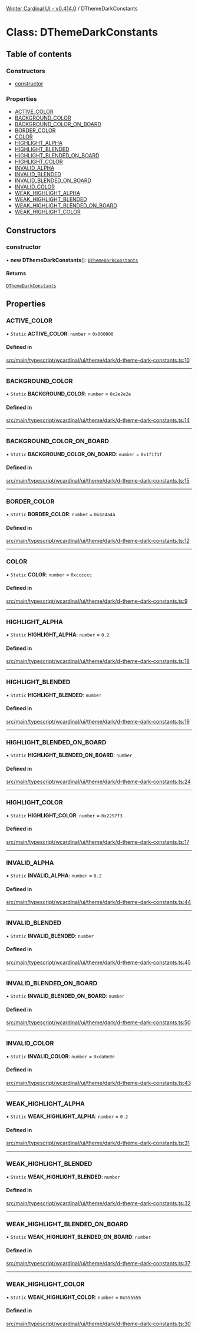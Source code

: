 [Winter Cardinal UI - v0.414.0](../index.md) / DThemeDarkConstants

# Class: DThemeDarkConstants

## Table of contents

### Constructors

- [constructor](DThemeDarkConstants.md#constructor)

### Properties

- [ACTIVE\_COLOR](DThemeDarkConstants.md#active_color)
- [BACKGROUND\_COLOR](DThemeDarkConstants.md#background_color)
- [BACKGROUND\_COLOR\_ON\_BOARD](DThemeDarkConstants.md#background_color_on_board)
- [BORDER\_COLOR](DThemeDarkConstants.md#border_color)
- [COLOR](DThemeDarkConstants.md#color)
- [HIGHLIGHT\_ALPHA](DThemeDarkConstants.md#highlight_alpha)
- [HIGHLIGHT\_BLENDED](DThemeDarkConstants.md#highlight_blended)
- [HIGHLIGHT\_BLENDED\_ON\_BOARD](DThemeDarkConstants.md#highlight_blended_on_board)
- [HIGHLIGHT\_COLOR](DThemeDarkConstants.md#highlight_color)
- [INVALID\_ALPHA](DThemeDarkConstants.md#invalid_alpha)
- [INVALID\_BLENDED](DThemeDarkConstants.md#invalid_blended)
- [INVALID\_BLENDED\_ON\_BOARD](DThemeDarkConstants.md#invalid_blended_on_board)
- [INVALID\_COLOR](DThemeDarkConstants.md#invalid_color)
- [WEAK\_HIGHLIGHT\_ALPHA](DThemeDarkConstants.md#weak_highlight_alpha)
- [WEAK\_HIGHLIGHT\_BLENDED](DThemeDarkConstants.md#weak_highlight_blended)
- [WEAK\_HIGHLIGHT\_BLENDED\_ON\_BOARD](DThemeDarkConstants.md#weak_highlight_blended_on_board)
- [WEAK\_HIGHLIGHT\_COLOR](DThemeDarkConstants.md#weak_highlight_color)

## Constructors

### constructor

• **new DThemeDarkConstants**(): [`DThemeDarkConstants`](DThemeDarkConstants.md)

#### Returns

[`DThemeDarkConstants`](DThemeDarkConstants.md)

## Properties

### ACTIVE\_COLOR

▪ `Static` **ACTIVE\_COLOR**: `number` = `0x000000`

#### Defined in

[src/main/typescript/wcardinal/ui/theme/dark/d-theme-dark-constants.ts:10](https://github.com/winter-cardinal/winter-cardinal-ui/blob/v0.414.0/src/main/typescript/wcardinal/ui/theme/dark/d-theme-dark-constants.ts#L10)

___

### BACKGROUND\_COLOR

▪ `Static` **BACKGROUND\_COLOR**: `number` = `0x2e2e2e`

#### Defined in

[src/main/typescript/wcardinal/ui/theme/dark/d-theme-dark-constants.ts:14](https://github.com/winter-cardinal/winter-cardinal-ui/blob/v0.414.0/src/main/typescript/wcardinal/ui/theme/dark/d-theme-dark-constants.ts#L14)

___

### BACKGROUND\_COLOR\_ON\_BOARD

▪ `Static` **BACKGROUND\_COLOR\_ON\_BOARD**: `number` = `0x1f1f1f`

#### Defined in

[src/main/typescript/wcardinal/ui/theme/dark/d-theme-dark-constants.ts:15](https://github.com/winter-cardinal/winter-cardinal-ui/blob/v0.414.0/src/main/typescript/wcardinal/ui/theme/dark/d-theme-dark-constants.ts#L15)

___

### BORDER\_COLOR

▪ `Static` **BORDER\_COLOR**: `number` = `0x4a4a4a`

#### Defined in

[src/main/typescript/wcardinal/ui/theme/dark/d-theme-dark-constants.ts:12](https://github.com/winter-cardinal/winter-cardinal-ui/blob/v0.414.0/src/main/typescript/wcardinal/ui/theme/dark/d-theme-dark-constants.ts#L12)

___

### COLOR

▪ `Static` **COLOR**: `number` = `0xcccccc`

#### Defined in

[src/main/typescript/wcardinal/ui/theme/dark/d-theme-dark-constants.ts:9](https://github.com/winter-cardinal/winter-cardinal-ui/blob/v0.414.0/src/main/typescript/wcardinal/ui/theme/dark/d-theme-dark-constants.ts#L9)

___

### HIGHLIGHT\_ALPHA

▪ `Static` **HIGHLIGHT\_ALPHA**: `number` = `0.2`

#### Defined in

[src/main/typescript/wcardinal/ui/theme/dark/d-theme-dark-constants.ts:18](https://github.com/winter-cardinal/winter-cardinal-ui/blob/v0.414.0/src/main/typescript/wcardinal/ui/theme/dark/d-theme-dark-constants.ts#L18)

___

### HIGHLIGHT\_BLENDED

▪ `Static` **HIGHLIGHT\_BLENDED**: `number`

#### Defined in

[src/main/typescript/wcardinal/ui/theme/dark/d-theme-dark-constants.ts:19](https://github.com/winter-cardinal/winter-cardinal-ui/blob/v0.414.0/src/main/typescript/wcardinal/ui/theme/dark/d-theme-dark-constants.ts#L19)

___

### HIGHLIGHT\_BLENDED\_ON\_BOARD

▪ `Static` **HIGHLIGHT\_BLENDED\_ON\_BOARD**: `number`

#### Defined in

[src/main/typescript/wcardinal/ui/theme/dark/d-theme-dark-constants.ts:24](https://github.com/winter-cardinal/winter-cardinal-ui/blob/v0.414.0/src/main/typescript/wcardinal/ui/theme/dark/d-theme-dark-constants.ts#L24)

___

### HIGHLIGHT\_COLOR

▪ `Static` **HIGHLIGHT\_COLOR**: `number` = `0x2297f3`

#### Defined in

[src/main/typescript/wcardinal/ui/theme/dark/d-theme-dark-constants.ts:17](https://github.com/winter-cardinal/winter-cardinal-ui/blob/v0.414.0/src/main/typescript/wcardinal/ui/theme/dark/d-theme-dark-constants.ts#L17)

___

### INVALID\_ALPHA

▪ `Static` **INVALID\_ALPHA**: `number` = `0.2`

#### Defined in

[src/main/typescript/wcardinal/ui/theme/dark/d-theme-dark-constants.ts:44](https://github.com/winter-cardinal/winter-cardinal-ui/blob/v0.414.0/src/main/typescript/wcardinal/ui/theme/dark/d-theme-dark-constants.ts#L44)

___

### INVALID\_BLENDED

▪ `Static` **INVALID\_BLENDED**: `number`

#### Defined in

[src/main/typescript/wcardinal/ui/theme/dark/d-theme-dark-constants.ts:45](https://github.com/winter-cardinal/winter-cardinal-ui/blob/v0.414.0/src/main/typescript/wcardinal/ui/theme/dark/d-theme-dark-constants.ts#L45)

___

### INVALID\_BLENDED\_ON\_BOARD

▪ `Static` **INVALID\_BLENDED\_ON\_BOARD**: `number`

#### Defined in

[src/main/typescript/wcardinal/ui/theme/dark/d-theme-dark-constants.ts:50](https://github.com/winter-cardinal/winter-cardinal-ui/blob/v0.414.0/src/main/typescript/wcardinal/ui/theme/dark/d-theme-dark-constants.ts#L50)

___

### INVALID\_COLOR

▪ `Static` **INVALID\_COLOR**: `number` = `0xda0e0e`

#### Defined in

[src/main/typescript/wcardinal/ui/theme/dark/d-theme-dark-constants.ts:43](https://github.com/winter-cardinal/winter-cardinal-ui/blob/v0.414.0/src/main/typescript/wcardinal/ui/theme/dark/d-theme-dark-constants.ts#L43)

___

### WEAK\_HIGHLIGHT\_ALPHA

▪ `Static` **WEAK\_HIGHLIGHT\_ALPHA**: `number` = `0.2`

#### Defined in

[src/main/typescript/wcardinal/ui/theme/dark/d-theme-dark-constants.ts:31](https://github.com/winter-cardinal/winter-cardinal-ui/blob/v0.414.0/src/main/typescript/wcardinal/ui/theme/dark/d-theme-dark-constants.ts#L31)

___

### WEAK\_HIGHLIGHT\_BLENDED

▪ `Static` **WEAK\_HIGHLIGHT\_BLENDED**: `number`

#### Defined in

[src/main/typescript/wcardinal/ui/theme/dark/d-theme-dark-constants.ts:32](https://github.com/winter-cardinal/winter-cardinal-ui/blob/v0.414.0/src/main/typescript/wcardinal/ui/theme/dark/d-theme-dark-constants.ts#L32)

___

### WEAK\_HIGHLIGHT\_BLENDED\_ON\_BOARD

▪ `Static` **WEAK\_HIGHLIGHT\_BLENDED\_ON\_BOARD**: `number`

#### Defined in

[src/main/typescript/wcardinal/ui/theme/dark/d-theme-dark-constants.ts:37](https://github.com/winter-cardinal/winter-cardinal-ui/blob/v0.414.0/src/main/typescript/wcardinal/ui/theme/dark/d-theme-dark-constants.ts#L37)

___

### WEAK\_HIGHLIGHT\_COLOR

▪ `Static` **WEAK\_HIGHLIGHT\_COLOR**: `number` = `0x555555`

#### Defined in

[src/main/typescript/wcardinal/ui/theme/dark/d-theme-dark-constants.ts:30](https://github.com/winter-cardinal/winter-cardinal-ui/blob/v0.414.0/src/main/typescript/wcardinal/ui/theme/dark/d-theme-dark-constants.ts#L30)
